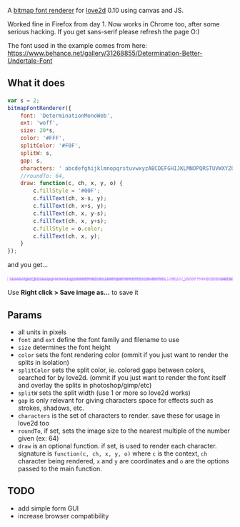 A [bitmap font renderer](https://love2d.org/wiki/love.graphics.newImageFont) for [love2d](https://love2d.org/) 0.10 using canvas and JS.

Worked fine in Firefox from day 1. Now works in Chrome too, after some serious hacking.
If you get sans-serif please refresh the page O:)

The font used in the example comes from here:  
<https://www.behance.net/gallery/31268855/Determination-Better-Undertale-Font>

## What it does

```javascript
var s = 2;
bitmapFontRenderer({
    font: 'DeterminationMonoWeb',
    ext: 'woff',
    size: 20*s,
    color: '#FFF',
    splitColor: '#F0F',
    splitW: s,
    gap: s,
    characters: ' abcdefghijklmnopqrstuvwxyzABCDEFGHIJKLMNOPQRSTUVWXYZ0123456789,.!?;:-_/|\\!\'"+*()[]{}&%$#@',
    //roundTo: 64,
    draw: function(c, ch, x, y, o) {
        c.fillStyle = '#00F';
        c.fillText(ch, x-s, y);
        c.fillText(ch, x+s, y);
        c.fillText(ch, x, y-s);
        c.fillText(ch, x, y+s);
        c.fillStyle = o.color;
        c.fillText(ch, x, y);
    }
});
```

and you get...

![bitmap font result](DeterminationMonoWeb.png)

Use **Right click > Save image as...** to save it


## Params

* all units in pixels
* `font` and `ext` define the font family and filename to use
* `size` determines the font height
* `color` sets the font rendering color (ommit if you just want to render the splits in isolation)
* `splitColor` sets the split color, ie. colored gaps between colors, searched for by love2d. (ommit if you just want to render the font itself and overlay the splits in photoshop/gimp/etc)
* `splitW` sets the split width (use 1 or more so love2d works)
* `gap` is only relevant for giving characters space for effects such as strokes, shadows, etc.
* `characters` is the set of characters to render. save these for usage in love2d too
* `roundTo`, if set, sets the image size to the nearest multiple of the number given (ex: 64)
* `draw` is an optional function. if set, is used to render each character. signature is `function(c, ch, x, y, o)` where `c` is the context, `ch` character being rendered, `x` and `y` are coordinates and `o` are the options passed to the main function.


## TODO

* add simple form GUI
* increase browser compatibility
